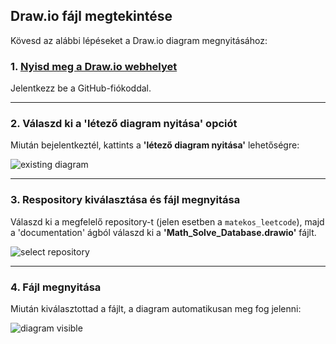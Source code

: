 ## Draw.io fájl megtekintése

Kövesd az alábbi lépéseket a Draw.io diagram megnyitásához:

### 1. [Nyisd meg a Draw.io webhelyet](https://app.diagrams.net/)

Jelentkezz be a GitHub-fiókoddal.

---

### 2. Válaszd ki a 'létező diagram nyitása' opciót

Miután bejelentkeztél, kattints a **'létező diagram nyitása'** lehetőségre:

![existing diagram](https://github.com/user-attachments/assets/89fabd99-fa7f-4a9d-86d8-23b530f421ee)

---

### 3. Respository kiválasztása és fájl megnyitása

Válaszd ki a megfelelő repository-t (jelen esetben a `matekos_leetcode`), majd a 'documentation' ágból válaszd ki a **'Math_Solve_Database.drawio'** fájlt.

![select repository](https://github.com/user-attachments/assets/f008e8bf-05ba-4f4c-9e36-a359062febdb)

---

### 4. Fájl megnyitása

Miután kiválasztottad a fájlt, a diagram automatikusan meg fog jelenni:

![diagram visible](https://github.com/user-attachments/assets/6fd469f7-4029-42bd-8ed5-aafd3cf5d3bc)


